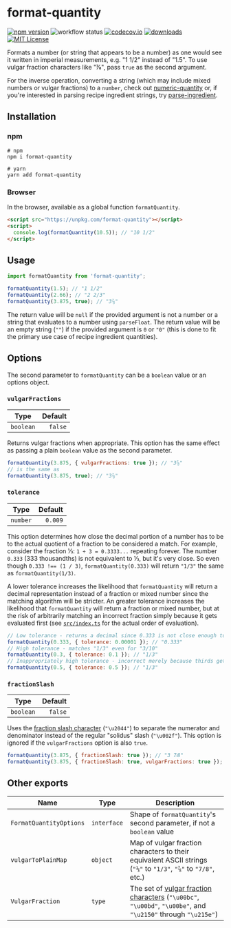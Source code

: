 # format-quantity

[![npm version](https://badge.fury.io/js/format-quantity.svg)](//npmjs.com/package/format-quantity)
![workflow status](https://github.com/jakeboone02/format-quantity/workflows/Continuous%20Integration/badge.svg)
[![codecov.io](https://codecov.io/github/jakeboone02/format-quantity/coverage.svg?branch=master)](https://codecov.io/github/jakeboone02/format-quantity?branch=master)
[![downloads](https://img.shields.io/npm/dm/format-quantity.svg)](http://npm-stat.com/charts.html?package=format-quantity&from=2015-08-01)
[![MIT License](https://img.shields.io/npm/l/format-quantity.svg)](http://opensource.org/licenses/MIT)

Formats a number (or string that appears to be a number) as one would see it written in imperial measurements, e.g. "1 1/2" instead of "1.5". To use vulgar fraction characters like "⅞", pass `true` as the second argument.

For the inverse operation, converting a string (which may include mixed numbers or vulgar fractions) to a `number`, check out [numeric-quantity](https://www.npmjs.com/package/numeric-quantity) or, if you're interested in parsing recipe ingredient strings, try [parse-ingredient](https://www.npmjs.com/package/parse-ingredient).

## Installation

### npm

```shell
# npm
npm i format-quantity

# yarn
yarn add format-quantity
```

### Browser

In the browser, available as a global function `formatQuantity`.

```html
<script src="https://unpkg.com/format-quantity"></script>
<script>
  console.log(formatQuantity(10.5)); // "10 1/2"
</script>
```

## Usage

```js
import formatQuantity from 'format-quantity';

formatQuantity(1.5); // "1 1/2"
formatQuantity(2.66); // "2 2/3"
formatQuantity(3.875, true); // "3⅞"
```

The return value will be `null` if the provided argument is not a number or a string that evaluates to a number using `parseFloat`. The return value will be an empty string (`""`) if the provided argument is `0` or `"0"` (this is done to fit the primary use case of recipe ingredient quantities).

## Options

The second parameter to `formatQuantity` can be a `boolean` value or an options object.

### `vulgarFractions`

| Type      | Default |
| --------- | ------: |
| `boolean` | `false` |

Returns vulgar fractions when appropriate. This option has the same effect as passing a plain `boolean` value as the second parameter.

```js
formatQuantity(3.875, { vulgarFractions: true }); // "3⅞"
// is the same as
formatQuantity(3.875, true); // "3⅞"
```

### `tolerance`

| Type     | Default |
| -------- | ------: |
| `number` | `0.009` |

This option determines how close the decimal portion of a number has to be to the actual quotient of a fraction to be considered a match. For example, consider the fraction 1⁄3: `1 ÷ 3 = 0.3333...` repeating forever. The number `0.333` (333 thousandths) is not equivalent to 1⁄3, but it's very close. So even though `0.333 !== (1 / 3)`, `formatQuantity(0.333)` will return `"1/3"` the same as `formatQuantity(1/3)`.

A lower tolerance increases the likelihood that `formatQuantity` will return a decimal representation instead of a fraction or mixed number since the matching algorithm will be stricter. An greater tolerance increases the likelihood that `formatQuantity` will return a fraction or mixed number, but at the risk of arbitrarily matching an incorrect fraction simply because it gets evaluated first (see [`src/index.ts`](src/index.ts) for the actual order of evaluation).

```js
// Low tolerance - returns a decimal since 0.333 is not close enough to 1/3
formatQuantity(0.333, { tolerance: 0.00001 }); // "0.333"
// High tolerance - matches "1/3" even for "3/10"
formatQuantity(0.3, { tolerance: 0.1 }); // "1/3"
// Inappropriately high tolerance - incorrect merely because thirds get evaluated before halves
formatQuantity(0.5, { tolerance: 0.5 }); // "1/3"
```

### `fractionSlash`

| Type      | Default |
| --------- | ------: |
| `boolean` | `false` |

Uses the [fraction slash character](<https://en.wikipedia.org/wiki/Slash_(punctuation)#Fractions>) (`"\u2044"`) to separate the numerator and denominator instead of the regular "solidus" slash (`"\u002f"`). This option is ignored if the `vulgarFractions` option is also `true`.

```js
formatQuantity(3.875, { fractionSlash: true }); // "3 7⁄8"
formatQuantity(3.875, { fractionSlash: true, vulgarFractions: true }); // "3⅞"
```

## Other exports

| Name                    | Type        | Description                                                                                                                                                 |
| ----------------------- | ----------- | ----------------------------------------------------------------------------------------------------------------------------------------------------------- |
| `FormatQuantityOptions` | `interface` | Shape of `formatQuantity`'s second parameter, if not a `boolean` value                                                                                      |
| `vulgarToPlainMap`      | `object`    | Map of vulgar fraction characters to their equivalent ASCII strings (`"⅓"` to `"1/3"`, `"⅞"` to `"7/8"`, etc.)                                              |
| `VulgarFraction`        | `type`      | The set of [vulgar fraction characters](https://en.wikipedia.org/wiki/Number_Forms) (`"\u00bc"`, `"\u00bd"`, `"\u00be"`, and `"\u2150"` through `"\u215e"`) |
